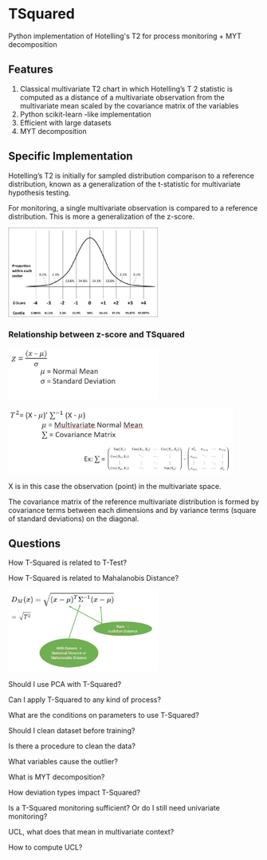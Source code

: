 # TSquared
Python implementation of Hotelling's T2 for process monitoring + MYT decomposition


## Features

1. Classical multivariate T2 chart in which Hotelling’s T 2 statistic is computed as a distance of a multivariate observation from the multivariate mean scaled by the covariance matrix of the variables
2. Python scikit-learn -like implementation
3. Efficient with large datasets
4. MYT decomposition


## Specific Implementation

Hotelling’s T2 is initially for sampled distribution comparison to a reference distribution,
known as a generalization of the t-statistic for multivariate hypothesis testing.

For monitoring, a single multivariate observation is compared to a reference distribution.
This is more a generalization of the z-score.


<img src="pictures/z-score.jpg" width="300" >

### Relationship between z-score and TSquared 


<a href="pictures/equ_zscore.png"><img src="pictures/equ_zscore.png" width="300" ></a>

<img src="pictures/equ_T2.png" width="450" >

X is in this case the observation (point) in the multivariate space.

The covariance matrix of the reference multivariate distribution is formed by covariance terms between each dimensions and by variance terms (square of standard deviations) on the diagonal.

## Questions
How T-Squared is related to T-Test?

How T-Squared is related to Mahalanobis Distance?

<img src="pictures/equ_mahalanobis.PNG" width="300" >

Should I use PCA with T-Squared?

Can I apply T-Squared to any kind of process?

What are the conditions on parameters to use T-Squared?

Should I clean dataset before training?


Is there a procedure to clean the data?

What variables cause the outlier? 

What is MYT decomposition?

How deviation types impact T-Squared?

Is a T-Squared monitoring sufficient? Or do I still need univariate monitoring?

UCL, what does that mean in multivariate context?

How to compute UCL?



<!---
![](pictures/z-score.jpg)
![](pictures/equ_zscore.png)
![](pictures/equ_T2.png)
--->
<!---
<a href="https://github.com/cetic/TSquared/tree/master/pictures/z-score.jpg"><img class="fig" src="https://github.com/cetic/TSquared/tree/master/pictures/z-score.jpg" style="width:100%; height:auto;"/></a>
--->

